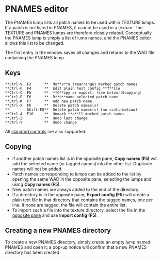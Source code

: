 # PNAMES editor

The PNAMES lump lists all patch names to be used within TEXTURE lumps. If a
patch is not listed in PNAMES, it cannot be used in a texture. The TEXTURE
and PNAMES lumps are therefore closely related. Conceptually the PNAMES lump
is simply a list of lump names, and the PNAMES editor allows this list to
be changed.

The first entry in the window saves all changes and returns to the WAD file
containing the PNAMES lump.

## Keys

    **Ctrl-V  F2      **  Mo**v**e (rearrange) marked patch names
    **Ctrl-F  F4      **  Edit plain text config **f**ile
    **Ctrl-C  F5      **  **C**opy or export; [see below](#copying)
    **Ctrl-E  F6      **  R**e**name selected patch name
    **Ctrl-K  F7      **  Add new patch name
    **Ctrl-X  F8      **  Delete patch names(s)
    **        Shift-F8**  Delete patch names(s) (no confirmation)
    **Ctrl-A  F10     **  Unmark **a**ll marked patch names
    **Ctrl-Z          **  Undo last change
    **Ctrl-Y          **  Redo change

All [standard controls](common.md) are also supported.

## Copying

 * If another patch names list is in the opposite pane, **Copy names (F5)** will
   add the selected name (or tagged names) into the other list. Duplicate
   names will not be added.
 * Patch names corresponding to lumps can be added to the list by opening the
   same WAD in the opposite pane, selecting the lumps and using **Copy names (F5)**.
 * New patch names are always added to the end of the directory.
 * If a directory is in the opposite pane, **Export config (F5**) will create a
   plain text file in that directory that contains the tagged names, one per
   line. If none are tagged, the file will contain the entire list.
 * To import such a file into the texture directory, select the file in the
   [opposite pane](dir_view.md) and use **Import config (F5)**.

## Creating a new PNAMES directory

To create a new PNAMES directory, simply create an empty lump named PNAMES and
open it; a pop-up notice will confirm that a new PNAMES directory has been
created.
